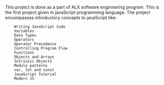 This project is done as a part of ALX software enginnering program. This is the first project given in javaScript programming language. The project encompasses introductory concepts to javaScript like:

        Writing JavaScript Code
        Variables
        Data Types
        Operators
        Operator Precedence
        Controlling Program Flow
        Functions
        Objects and Arrays
        Intrinsic Objects
        Module patterns
        var, let and const
        JavaScript Tutorial
        Modern JS